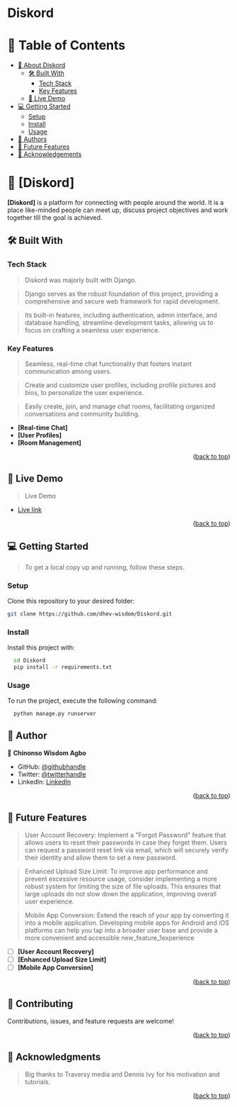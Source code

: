 # Diskord

<!--
!!! IMPORTANT !!!

REQUIRED SECTIONS:
- Table of Contents
- About Diskord
  - Built With
  - Live Demo
- Getting Started
- Authors
- Future Features
- Show your support
- Acknowledgements


<div align="center">
  <!-- You are encouraged to replace this logo with your own! Otherwise you can also remove it. -->

</div>

<!-- TABLE OF CONTENTS -->

# 📗 Table of Contents

- [📖 About Diskord](#about-project)
  - [🛠 Built With](#built-with)
    - [Tech Stack](#tech-stack)
    - [Key Features](#key-features)
  - [🚀 Live Demo](#live-demo)
- [💻 Getting Started](#getting-started)
  - [Setup](#setup)
  - [Install](#install)
  - [Usage](#usage)
- [👥 Authors](#authors)
- [🔭 Future Features](#future-features)
- [🙏 Acknowledgements](#acknowledgements)

<!-- PROJECT DESCRIPTION -->

# 📖 [Diskord] <a name="about-project"></a>


**[Diskord]** is a platform for connecting with people around the world. It is a place like-minded people can meet up, discuss project objectives and work together till the goal is achieved.

## 🛠 Built With <a name="built-with"></a>

### Tech Stack <a name="tech-stack"></a>

> Diskord was majorly built with Django.

> Django serves as the robust foundation of this project, providing a comprehensive and secure web framework for rapid development.

> Its built-in features, including authentication, admin interface, and database handling, streamline development tasks, allowing us to focus on crafting a seamless user experience.

<!-- Features -->

### Key Features <a name="key-features"></a>

> Seamless, real-time chat functionality that fosters instant communication among users.

> Create and customize user profiles, including profile pictures and bios, to personalize the user experience.

> Easily create, join, and manage chat rooms, facilitating organized conversations and community building.

- **[Real-time Chat]**
- **[User Profiles]**
- **[Room Management]**

<p align="right">(<a href="#readme-top">back to top</a>)</p>

<!-- LIVE DEMO -->

## 🚀 Live Demo <a name="live-demo"></a>

> Live Demo

- [Live link](https://dev-diskord-497ca070fcd4.herokuapp.com/)

<p align="right">(<a href="#readme-top">back to top</a>)</p>

<!-- GETTING STARTED -->

## 💻 Getting Started <a name="getting-started"></a>

> To get a local copy up and running, follow these steps.


### Setup

Clone this repository to your desired folder:

```sh
git clone https://github.com/dhev-wisdom/Diskord.git
```

### Install

Install this project with:

```sh
  cd Diskord
  pip install -r requirements.txt
```

### Usage

To run the project, execute the following command:

```sh
  python manage.py runserver
```

<!-- AUTHORS -->

## 👥 Author <a name="authors"></a>

👤 **Chinonso Wisdom Agbo**

- GitHub: [@githubhandle](https://github.com/dhev-wisdom)
- Twitter: [@twitterhandle](https://twitter.com/wisdom_theDev)
- LinkedIn: [LinkedIn](https://www.linkedin.com/in/dev-chinonso-agbo)

<p align="right">(<a href="#readme-top">back to top</a>)</p>

<!-- FUTURE FEATURES -->

## 🔭 Future Features <a name="future-features"></a>

> User Account Recovery: Implement a "Forgot Password" feature that allows users to reset their passwords in case they forget them. Users can request a password reset link via email, which will securely verify their identity and allow them to set a new password.

> Enhanced Upload Size Limit: To improve app performance and prevent excessive resource usage, consider implementing a more robust system for limiting the size of file uploads. This ensures that large uploads do not slow down the application, improving overall user experience.

> Mobile App Conversion: Extend the reach of your app by converting it into a mobile application. Developing mobile apps for Android and iOS platforms can help you tap into a broader user base and provide a more convenient and accessible new_feature_1experience

- [ ] **[User Account Recovery]**
- [ ] **[Enhanced Upload Size Limit]**
- [ ] **[Mobile App Conversion]**

<p align="right">(<a href="#readme-top">back to top</a>)</p>

<!-- CONTRIBUTING -->

## 🤝 Contributing <a name="contributing"></a>

Contributions, issues, and feature requests are welcome!

<p align="right">(<a href="#readme-top">back to top</a>)</p>


<!-- ACKNOWLEDGEMENTS -->

## 🙏 Acknowledgments <a name="acknowledgements"></a>

> Big thanks to Traversy media and Dennis Ivy for his motivation and tutorials.

<p align="right">(<a href="#readme-top">back to top</a>)</p>
